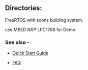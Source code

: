 ## Directories:

FreeRTOS with scons building system.

use MBED NXP LPC1768 for Demo.

### See also -
+ [Quick Start Guide](http://www.freertos.org/FreeRTOS-quick-start-guide.html)

+ [FAQ](http://www.freertos.org/FAQHelp.html)
